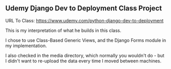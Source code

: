 Udemy Django Dev to Deployment Class Project
--------------------------------------------

URL To Class: https://www.udemy.com/python-django-dev-to-deployment

This is my interpretation of what he builds in this class.

I chose to use Class-Based Generic Views, and the Django Forms module in my implementation.

I also checked in the media directory, which normally you wouldn't do - but I didn't want to re-upload the data every time I moved between machines.

